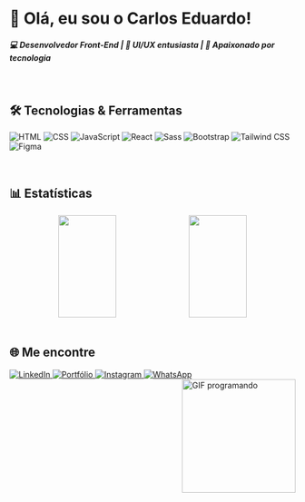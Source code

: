 # 👋 Olá, eu sou o Carlos Eduardo!

##### 💻 Desenvolvedor Front-End | 🎨 UI/UX entusiasta | 🚀 Apaixonado por tecnologia

<br/>

## 🛠️ Tecnologias & Ferramentas
![HTML](https://img.shields.io/badge/-HTML5-E34F26?style=flat&logo=html5&logoColor=white)
![CSS](https://img.shields.io/badge/-CSS3-1572B6?style=flat&logo=css3&logoColor=white)
![JavaScript](https://img.shields.io/badge/-JavaScript-F7DF1E?style=flat&logo=javascript&logoColor=black)
![React](https://img.shields.io/badge/React-%2320232a?style=flat&logo=react&logoColor=%2361DAFB)
![Sass](https://img.shields.io/badge/Sass-%23CC6699?style=flat&logo=sass&logoColor=white)
![Bootstrap](https://img.shields.io/badge/Bootstrap-%23563D7C?style=flat&logo=bootstrap&logoColor=white)
![Tailwind CSS](https://img.shields.io/badge/Tailwind_CSS-38B2AC?style=flat&logo=tailwind-css&logoColor=white)
![Figma](https://img.shields.io/badge/Figma-F24E1E?style=flat&logo=figma&logoColor=white)

<br/>

## 📊 Estatísticas
<div align="center">

  <img height="180em" width="45%" src="https://github-readme-stats.vercel.app/api?username=Carlos728293&show_icons=true&theme=default" />
  <img height="180em" width="45%" src="https://github-readme-stats.vercel.app/api/top-langs/?username=Carlos728293&layout=compact&theme=default" />

</div>

<br/>

## 🌐 Me encontre
<div align="left">
  <a href="https://linkedin.com/in/seu-perfil" target="_blank">
    <img src="https://img.shields.io/badge/-LinkedIn-0A66C2?style=flat&logo=linkedin&logoColor=white" alt="LinkedIn">
  </a>
  <a href="https://seuportfolio.com" target="_blank">
    <img src="https://img.shields.io/badge/-Portfólio-000?style=flat&logo=firefox&logoColor=white" alt="Portfólio">
  </a>
  <a href="https://instagram.com/seu-usuario" target="_blank">
    <img src="https://img.shields.io/badge/-Instagram-E4405F?style=flat&logo=instagram&logoColor=white" alt="Instagram">
  </a>
  <a href="https://wa.me/5511999999999" target="_blank">
    <img src="https://img.shields.io/badge/-WhatsApp-25D366?style=flat&logo=whatsapp&logoColor=white" alt="WhatsApp">
  </a>
</div>
<img 
  src="https://media3.giphy.com/media/OLPQ6z2hlHmwFc4Hso/giphy.gif" 
  width="200" 
  align="right"
  alt="GIF programando">





